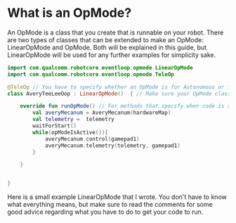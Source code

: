 # What is an OpMode?
An OpMode is a class that you create that is runnable on your robot. There are two types of classes that can be extended to make an OpMode: LinearOpMode and OpMode. Both will be explained in this guide, but LinearOpMode will be used for any further examples for simplicity sake.

``` kt
import com.qualcomm.robotcore.eventloop.opmode.LinearOpMode
import com.qualcomm.robotcore.eventloop.opmode.TeleOp

@TeleOp // You have to specify whether an OpMode is for Autonomous or for teleop. If I wanted to make an autonomous OpMode, I would put @Autonomous
class AveryTeeLeeOop : LinearOpMode()  { // Make sure your OpMode class is an extension of the correct class. Otherwise, your code won't run.

    override fun runOpMode() // For methods that specify when code is run, you must override them. {
        val averyMecanum = AveryMecanum(hardwareMap)
        val telemetry =  telemetry
        waitForStart()
        while(opModeIsActive()){
            averyMecanum.control(gamepad1)
            averyMecanum.telemetry(telemetry, gamepad1)
        }

    }


}
```

Here is a small example LinearOpMode that I wrote. You don't have to know what everything means, but make sure to read the comments for some good advice regarding what you have to do to get your code to run.